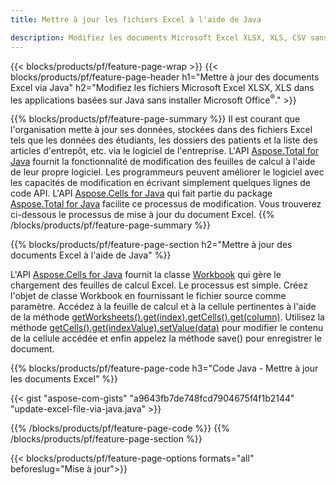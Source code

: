 ```yaml
---
title: Mettre à jour les fichiers Excel à l'aide de Java 

description: Modifiez les documents Microsoft Excel XLSX, XLS, CSV sans installer Microsoft Office dans les applications basées sur Java.
---
```


{{< blocks/products/pf/feature-page-wrap >}}
{{< blocks/products/pf/feature-page-header h1="Mettre à jour des documents Excel via Java" h2="Modifiez les fichiers Microsoft Excel XLSX, XLS dans les applications basées sur Java sans installer Microsoft Office<sup>&reg;</sup>." >}}

{{% blocks/products/pf/feature-page-summary %}}
Il est courant que l'organisation mette à jour ses données, stockées dans des fichiers Excel tels que les données des étudiants, les dossiers des patients et la liste des articles d'entrepôt, etc. via le logiciel de l'entreprise. L'API [Aspose.Total for Java](https://products.aspose.com/total/java/) fournit la fonctionnalité de modification des feuilles de calcul à l'aide de leur propre logiciel. Les programmeurs peuvent améliorer le logiciel avec les capacités de modification en écrivant simplement quelques lignes de code API. L'API [Aspose.Cells for Java](https://products.aspose.com/cells/java/) qui fait partie du package [Aspose.Total for Java](https://products.aspose.com/total/java/) facilite ce processus de modification. Vous trouverez ci-dessous le processus de mise à jour du document Excel.
{{% /blocks/products/pf/feature-page-summary  %}}

{{% blocks/products/pf/feature-page-section  h2="Mettre à jour des documents Excel à l'aide de Java" %}}

L'API [Aspose.Cells for Java](https://products.aspose.com/cells/java/) fournit la classe [Workbook](https://reference.aspose.com/cells/java/com.aspose.cells/Workbook) qui gère le chargement des feuilles de calcul Excel. Le processus est simple. Créez l'objet de classe Workbook en fournissant le fichier source comme paramètre. Accédez à la feuille de calcul et à la cellule pertinentes à l'aide de la méthode [getWorksheets().get(index).getCells().get(column)](https://reference.aspose.com/cells/java/com.aspose.cells/cells#Item%20(int)). Utilisez la méthode [getCells().get(indexValue).setValue(data)](https://reference.aspose.com/cells/java/com.aspose.cells/cell#Value) pour modifier le contenu de la cellule accédée et enfin appelez la méthode save() pour enregistrer le document.

{{% blocks/products/pf/feature-page-code h3="Code Java - Mettre à jour les documents Excel" %}}

{{< gist "aspose-com-gists" "a9643fb7de748fcd7904675f4f1b2144" "update-excel-file-via-java.java" >}}

{{% /blocks/products/pf/feature-page-code  %}}
{{% /blocks/products/pf/feature-page-section %}}

{{< blocks/products/pf/feature-page-options formats="all" beforeslug="Mise à jour">}}